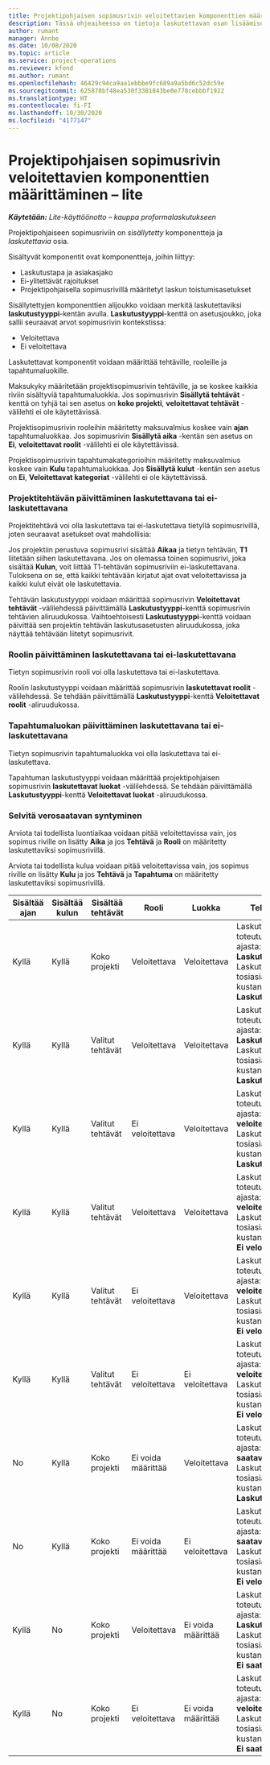 ```yaml
---
title: Projektipohjaisen sopimusrivin veloitettavien komponenttien määrittäminen – lite
description: Tässä ohjeaiheessa on tietoja laskutettavan osan lisäämisestä projektitoimintojen sopimusriveille.
author: rumant
manager: Annbe
ms.date: 10/08/2020
ms.topic: article
ms.service: project-operations
ms.reviewer: kfend
ms.author: rumant
ms.openlocfilehash: 46429c94ca9aa1ebbbe9fc689a9a5bd6c52dc59e
ms.sourcegitcommit: 625878bf48ea530f3381843be0e778cebbbf1922
ms.translationtype: HT
ms.contentlocale: fi-FI
ms.lasthandoff: 10/30/2020
ms.locfileid: "4177147"
---
```

# <a name="configure-chargeable-components-of-a-project-based-contract-line---lite"></a>Projektipohjaisen sopimusrivin veloitettavien komponenttien määrittäminen – lite

_**Käytetään:** Lite-käyttöönotto – kauppa proformalaskutukseen_

Projektipohjaiseen sopimusriviin on *sisällytetty* komponentteja ja *laskutettavia* osia.

Sisältyvät komponentit ovat komponentteja, joihin liittyy:

  - Laskutustapa ja asiakasjako
  - Ei-ylitettävät rajoitukset 
  - Projektipohjaisella sopimusrivillä määritetyt laskun toistumisasetukset

Sisällytettyjen komponenttien alijoukko voidaan merkitä laskutettaviksi **laskutustyyppi**-kentän avulla. **Laskutustyyppi**-kenttä on asetusjoukko, joka sallii seuraavat arvot sopimusrivin kontekstissa:

  - Veloitettava
  - Ei veloitettava

Laskutettavat komponentit voidaan määrittää tehtäville, rooleille ja tapahtumaluokille.

Maksukyky määritetään projektisopimusrivin tehtäville, ja se koskee kaikkia riviin sisältyviä tapahtumaluokkia. Jos sopimusrivin **Sisällytä tehtävät** -kenttä on tyhjä tai sen asetus on **koko projekti**, **veloitettavat tehtävät** -välilehti ei ole käytettävissä.

Projektisopimusrivin rooleihin määritetty maksuvalmius koskee vain **ajan** tapahtumaluokkaa. Jos sopimusrivin **Sisällytä aika** -kentän sen asetus on **Ei**, **veloitettavat roolit** -välilehti ei ole käytettävissä.

Projektisopimusrivin tapahtumakategorioihin määritetty maksuvalmius koskee vain **Kulu** tapahtumaluokkaa. Jos **Sisällytä kulut** -kentän sen asetus on **Ei**, **Veloitettavat kategoriat** -välilehti ei ole käytettävissä.

### <a name="update-a-project-task-as-chargeable-or-non-chargeable"></a>Projektitehtävän päivittäminen laskutettavana tai ei-laskutettavana

Projektitehtävä voi olla laskutettava tai ei-laskutettava tietyllä sopimusrivillä, joten seuraavat asetukset ovat mahdollisia:

Jos projektiin perustuva sopimusrivi sisältää **Aikaa** ja tietyn tehtävän, **T1** liitetään siihen laskutettavana. Jos on olemassa toinen sopimusrivi, joka sisältää **Kulun**, voit liittää T1-tehtävän sopimusriviin ei-laskutettavana. Tuloksena on se, että kaikki tehtävään kirjatut ajat ovat veloitettavissa ja kaikki kulut eivät ole laskutettavia.

Tehtävän laskutustyyppi voidaan määrittää sopimusrivin **Veloitettavat tehtävät** -välilehdessä päivittämällä **Laskutustyyppi**-kenttä sopimusrivin tehtävien aliruudukossa. Vaihtoehtoisesti **Laskutustyyppi**-kenttä voidaan päivittää sen projektin tehtävän laskutusasetusten aliruudukossa, joka näyttää tehtävään liitetyt sopimusrivit.

### <a name="update-a-role-as-chargeable-or-non-chargeable"></a>Roolin päivittäminen laskutettavana tai ei-laskutettavana

Tietyn sopimusrivin rooli voi olla laskutettava tai ei-laskutettava.

Roolin laskutustyyppi voidaan määrittää sopimusrivin **laskutettavat roolit** -välilehdessä. Se tehdään päivittämällä **Laskutustyyppi**-kenttä **Veloitettavat roolit** -aliruudukossa.

### <a name="update-a-transaction-category-as-chargeable-or-non-chargeable"></a>Tapahtumaluokan päivittäminen laskutettavana tai ei-laskutettavana

Tietyn sopimusrivin tapahtumaluokka voi olla laskutettava tai ei-laskutettava.

Tapahtuman laskutustyyppi voidaan määrittää projektipohjaisen sopimusrivin **laskutettavat luokat** -välilehdessä. Se tehdään päivittämällä **Laskutustyyppi**-kenttä **Veloitettavat luokat** -aliruudukossa.

### <a name="resolve-chargeability"></a>Selvitä verosaatavan syntyminen

Arviota tai todellista luontiaikaa voidaan pitää veloitettavissa vain, jos sopimus riville on lisätty **Aika** ja jos **Tehtävä** ja **Rooli** on määritetty laskutettaviksi sopimusrivillä.

Arviota tai todellista kulua voidaan pitää veloitettavissa vain, jos sopimus riville on lisätty **Kulu** ja jos **Tehtävä** ja **Tapahtuma** on määritetty laskutettaviksi sopimusrivillä.


| Sisältää ajan | Sisältää kulun | Sisältää tehtävät | Rooli           | Luokka       | Tehtävä                                                                                                      |
|---------------|------------------|----------------|----------------|----------------|-----------------------------------------------------------------------------------------------------------|
| Kyllä           | Kyllä              | Koko projekti | Veloitettava     | Veloitettava     | Laskutus toteutuneesta ajasta: **Laskutettava** </br> Laskutustyyppi tosiasiallisista kustannuksista: **Laskutettava**           |
| Kyllä           | Kyllä              | Valitut tehtävät | Veloitettava     | Veloitettava     | Laskutus toteutuneesta ajasta: **Laskutettava** </br> Laskutustyyppi tosiasiallisista kustannuksista: **Laskutettava**           |
| Kyllä           | Kyllä              | Valitut tehtävät | Ei veloitettava | Veloitettava     | Laskutus toteutuneesta ajasta: **Ei veloitettava** </br> Laskutustyyppi tosiasiallisista kustannuksista: **Laskutettava**       |
| Kyllä           | Kyllä              | Valitut tehtävät | Veloitettava     | Veloitettava     | Laskutus toteutuneesta ajasta: **Ei veloitettava** </br> Laskutustyyppi tosiasiallisista kustannuksista:   **Ei veloitettava** |
| Kyllä           | Kyllä              | Valitut tehtävät | Ei veloitettava | Veloitettava     | Laskutus toteutuneesta ajasta: **Ei veloitettava** </br> Laskutustyyppi tosiasiallisista kustannuksista:   **Ei veloitettava** |
| Kyllä           | Kyllä              | Valitut tehtävät | Ei veloitettava | Ei veloitettava | Laskutus toteutuneesta ajasta: **Ei veloitettava** </br> Laskutustyyppi tosiasiallisista kustannuksista:   **Ei veloitettava** |
| No            | Kyllä              | Koko projekti | Ei voida määrittää   | Veloitettava     | Laskutus toteutuneesta ajasta: **Ei saatavilla**</br>Laskutustyyppi tosiasiallisista kustannuksista: **Laskutettava**          |
| No            | Kyllä              | Koko projekti | Ei voida määrittää   | Ei veloitettava | Laskutus toteutuneesta ajasta: **Ei saatavilla**</br> Laskutustyyppi tosiasiallisista kustannuksista: **Ei veloitettava**     |
| Kyllä           | No               | Koko projekti | Veloitettava     | Ei voida määrittää   | Laskutus toteutuneesta ajasta: **Laskutettava** </br> Laskutustyyppi tosiasiallisista kustannuksista: **Ei saatavilla**        |
| Kyllä           | No               | Koko projekti | Ei veloitettava | Ei voida määrittää   | Laskutus toteutuneesta ajasta: **Ei veloitettava** </br>Laskutustyyppi tosiasiallisista kustannuksista: **Ei   saatavilla**   |
